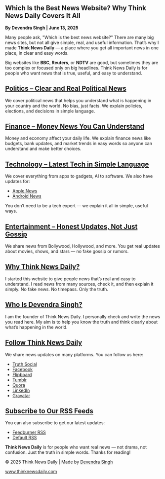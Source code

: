 <article itemscope itemtype="https://schema.org/NewsArticle">
  <h1 itemprop="headline">Which Is the Best News Website? Why Think News Daily Covers It All</h1>
  <p><strong>By <span itemprop="author">Devendra Singh</span> | <time itemprop="datePublished" datetime="2025-06-13">June 13, 2025</time></strong></p>

  <p>Many people ask, "Which is the best news website?" There are many big news sites, but not all give simple, real, and useful information. That’s why I made <strong>Think News Daily</strong> — a place where you get all important news in one place, in clear and easy words.</p>

  <p>Big websites like <strong>BBC</strong>, <strong>Reuters</strong>, or <strong>NDTV</strong> are good, but sometimes they are too complex or focused only on big headlines. Think News Daily is for people who want news that is true, useful, and easy to understand.</p>

  <h2><a href="https://www.thinknewsdaily.com/search/label/politics" target="_blank">Politics – Clear and Real Political News</a></h2>
  <p>We cover political news that helps you understand what is happening in your country and the world. No bias, just facts. We explain policies, elections, and decisions in simple language.</p>

  <h2><a href="https://www.thinknewsdaily.com/search/label/finance" target="_blank">Finance – Money News You Can Understand</a></h2>
  <p>Money and economy affect your daily life. We explain finance news like budgets, bank updates, and market trends in easy words so anyone can understand and make better choices.</p>

  <h2><a href="https://www.thinknewsdaily.com/search/label/Tech" target="_blank">Technology – Latest Tech in Simple Language</a></h2>
  <p>We cover everything from apps to gadgets, AI to software. We also have updates for:</p>
  <ul>
    <li><a href="https://www.thinknewsdaily.com/search/label/apple" target="_blank">Apple News</a></li>
    <li><a href="https://www.thinknewsdaily.com/search/label/android" target="_blank">Android News</a></li>
  </ul>
  <p>You don’t need to be a tech expert — we explain it all in simple, useful ways.</p>

  <h2><a href="https://www.thinknewsdaily.com/search/label/Entertainment" target="_blank">Entertainment – Honest Updates, Not Just Gossip</a></h2>
  <p>We share news from Bollywood, Hollywood, and more. You get real updates about movies, shows, and stars — no fake gossip or rumors.</p>

  <h2><a href="https://www.thinknewsdaily.com/p/about-us.html" target="_blank">Why Think News Daily?</a></h2>
  <p>I started this website to give people news that’s real and easy to understand. I read news from many sources, check it, and then explain it simply. No fake news. No timepass. Only the truth.</p>

  <h2><a href="https://www.thinknewsdaily.com/p/about-us.html" target="_blank">Who Is Devendra Singh?</a></h2>
  <p>I am the founder of Think News Daily. I personally check and write the news you read here. My aim is to help you know the truth and think clearly about what’s happening in the world.</p>

  <h2><a href="#connect">Follow Think News Daily</a></h2>
  <p>We share news updates on many platforms. You can follow us here:</p>
  <ul>
    <li><a href="https://truthsocial.com/@thinknewsdaily" target="_blank">Truth Social</a></li>
    <li><a href="https://facebook.com/thinknewsdaily" target="_blank">Facebook</a></li>
    <li><a href="https://flipboard.com/@thinknewsdaily" target="_blank">Flipboard</a></li>
    <li><a href="https://tumblr.com/thinknewsdaily" target="_blank">Tumblr</a></li>
    <li><a href="https://thinknewsdaily.quora.com" target="_blank">Quora</a></li>
    <li><a href="https://linkedin.com/company/thinknewsdaily" target="_blank">LinkedIn</a></li>
    <li><a href="https://gravatar.com/itsdevendrasingh" target="_blank">Gravatar</a></li>
  </ul>

  <h2 id="rss"><a href="#rss">Subscribe to Our RSS Feeds</a></h2>
  <p>You can also subscribe to get our latest updates:</p>
  <ul>
    <li><a href="https://feeds.feedburner.com/thinknewsdaily" target="_blank">Feedburner RSS</a></li>
    <li><a href="https://www.thinknewsdaily.com/feeds/posts/default" target="_blank">Default RSS</a></li>
  </ul>

  <p><strong>Think News Daily</strong> is for people who want real news — not drama, not confusion. Just the truth in simple words. Thanks for reading!</p>

  <footer>
    <p>&copy; 2025 Think News Daily | Made by <a href="https://gravatar.com/itsdevendrasingh" target="_blank">Devendra Singh</a></p>
    <p><a href="https://www.thinknewsdaily.com" target="_blank">www.thinknewsdaily.com</a></p>
  </footer>
</article>
